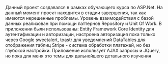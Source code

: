 Данный проект создавался в рамках обучающего курса по ASP.Net. На данный момент проект находится в стадии завершения, так как имеются нерешенные проблемы.
Уровень взаимодействия с базой данных реализован при помощи паттернов Repository и Unit Of Work.
В приложении были использованы:
Entity Framework Core
Identity для аутентификации и авторизации, настроена авторизация пока только через Google 
sweetalert, toastr для уведомлений
DataTables для отображения таблиц
Stripe - система обработки платежей, но без глубокой настройки.
Приложение использует AJAX запросы и JQuery, но пока для меня это темы для дальнейшего детального изучения
